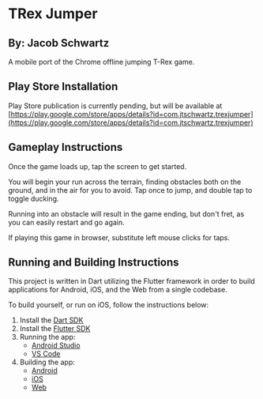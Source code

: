 # TRex Jumper
## By: Jacob Schwartz

A mobile port of the Chrome offline jumping T-Rex game.

## Play Store Installation

Play Store publication is currently pending, but will be available at [https://play.google.com/store/apps/details?id=com.jtschwartz.trexjumper](https://play.google.com/store/apps/details?id=com.jtschwartz.trexjumper)

## Gameplay Instructions

Once the game loads up, tap the screen to get started.

You will begin your run across the terrain, finding obstacles both on the ground, and in the air for you to avoid. Tap once to jump, and double tap to toggle ducking.

Running into an obstacle will result in the game ending, but don't fret, as you can easily restart and go again.

If playing this game in browser, substitute left mouse clicks for taps.

## Running and Building Instructions

This project is written in Dart utilizing the Flutter framework in order to build applications for Android, iOS, and the Web from a single codebase.

To build yourself, or run on iOS, follow the instructions below:

1. Install the [Dart SDK](https://dart.dev/get-dart)
1. Install the [Flutter SDK](https://flutter.dev/docs/get-started/install)
1. Running the app:
    * [Android Studio](https://flutter.dev/docs/get-started/test-drive#run-the-app)
    * [VS Code](https://flutter.dev/docs/development/tools/vs-code#running-and-debugging)
1. Building the app:
    * [Android](https://flutter.dev/docs/deployment/android#building-the-app-for-release)
    * [iOS](https://flutter.dev/docs/deployment/ios#create-a-build-archive)
    * [Web](https://flutter.dev/docs/deployment/web)